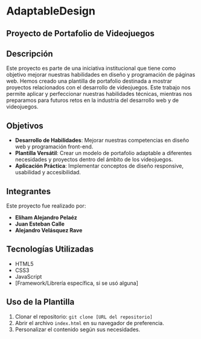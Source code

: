 # AdaptableDesign
## Proyecto de Portafolio de Videojuegos

## Descripción

Este proyecto es parte de una iniciativa institucional que tiene como objetivo mejorar nuestras habilidades en diseño y programación de páginas web. Hemos creado una plantilla de portafolio destinada a mostrar proyectos relacionados con el desarrollo de videojuegos. Este trabajo nos permite aplicar y perfeccionar nuestras habilidades técnicas, mientras nos preparamos para futuros retos en la industria del desarrollo web y de videojuegos.

## Objetivos

- **Desarrollo de Habilidades**: Mejorar nuestras competencias en diseño web y programación front-end.
- **Plantilla Versátil**: Crear un modelo de portafolio adaptable a diferentes necesidades y proyectos dentro del ámbito de los videojuegos.
- **Aplicación Práctica**: Implementar conceptos de diseño responsive, usabilidad y accesibilidad.

## Integrantes

Este proyecto fue realizado por:

- **Eliham Alejandro Pelaéz**
- **Juan Esteban Calle**
- **Alejandro Velásquez Rave**

## Tecnologías Utilizadas

- HTML5
- CSS3
- JavaScript
- [Framework/Librería específica, si se usó alguna]

## Uso de la Plantilla

1. Clonar el repositorio: `git clone [URL del repositorio]`
2. Abrir el archivo `index.html` en su navegador de preferencia.
3. Personalizar el contenido según sus necesidades.
